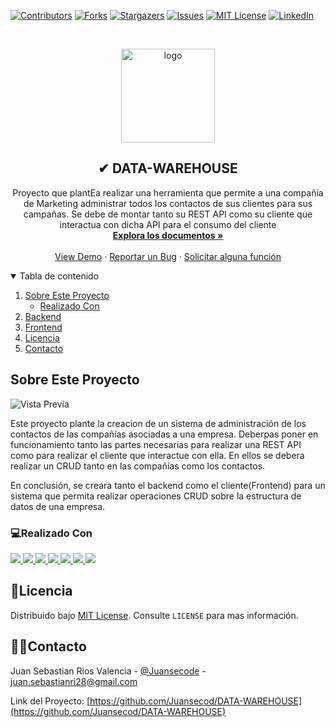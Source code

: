 [![Contributors][contributors-shield]][contributors-url]
[![Forks][forks-shield]][forks-url]
[![Stargazers][stars-shield]][stars-url]
[![Issues][issues-shield]][issues-url]
[![MIT License][license-shield]][license-url]
[![LinkedIn][linkedin-shield]][linkedin-url]

<!-- PROJECT LOGO -->
<br />

<p align="center">
  <a href="https://github.com/Juansecod/DATA-WAREHOUSE">
    <img src="https://user-images.githubusercontent.com/62673626/133725620-eb7acaad-c712-40ba-a6de-6ce67469222b.png" alt="logo" width="150" height="150">
  </a>
  
  <h2 align="center">✔ DATA-WAREHOUSE</h2>

  <p align="center">
   Proyecto que plantEa realizar una herramienta que permite a una compañía de Marketing administrar todos los contactos de sus clientes para sus campañas. Se debe de montar tanto su REST API como su cliente que interactua con dicha API para el consumo del cliente
    <br />
    <a href="https://github.com/Juansecod/DATA-WAREHOUSE"><strong>Explora los documentos »</strong></a>
    <br />
    <br />
    <a href="https://github.com/Juansecod/DATA-WAREHOUSE">View Demo</a>
    ·
    <a href="https://github.com/Juansecod/DATA-WAREHOUSE/issues">Reportar un Bug</a>
    ·
    <a href="https://github.com/Juansecod/DATA-WAREHOUSE/issues">Solicitar alguna función</a>
  </p>
</p>


<!-- TABLA DE CONTENIDO -->
<details open="open">
  <summary>Tabla de contenido</summary>
  <ol>
    <li>
      <a href="#sobre-este-proyecto">Sobre Este Proyecto</a>
      <ul>
        <li><a href="#realizado-con">Realizado Con</a></li>
      </ul>
    </li>
    <li>
      <a href="https://github.com/Juansecod/DATA-WAREHOUSE/tree/main/backend">Backend</a>
    </li>
    <li><a href="https://github.com/Juansecod/DATA-WAREHOUSE/tree/main/client">Frontend</a>
    </li>
    <li><a href="#licencia">Licencia</a></li>
    <li><a href="#contacto">Contacto</a></li>
  </ol>
</details>



<!-- sobre este proyecto -->
## Sobre Este Proyecto

![Vista Previa](https://user-images.githubusercontent.com/62673626/133725472-702c808c-9d9b-4c13-b674-437cb81d8675.png)


Este proyecto plante la creacion de un sistema de administración de los contactos de las compañías asociadas a una empresa. Deberpas poner en funcionamiento tanto las partes necesarias para realizar una REST API como para realizar el cliente que interactue con ella. En ellos se debera realizar un CRUD tanto en las compañías como los contactos.

En conclusión, se creara tanto el backend como el cliente(Frontend) para un sistema que permita realizar operaciones CRUD sobre la estructura de datos de una empresa.

### 💻Realizado Con

<a href="https://developer.mozilla.org/es/docs/Web/HTML">
    <img src="https://img.shields.io/badge/HTML5-E34F26?style=for-the-badge&logo=html5&logoColor=white" />
</a>
<a href="https://developer.mozilla.org/es/docs/Web/CSS">
  <img src="https://img.shields.io/badge/CSS3-1572B6?style=for-the-badge&logo=css3&logoColor=white" />
</a>
<a href="https://sass-lang.com/">
  <img src="https://img.shields.io/badge/Sass-CC6699?style=for-the-badge&logo=sass&logoColor=white" />
</a>
<a href="https://developer.mozilla.org/es/docs/Web/JavaScript">
  <img src="https://img.shields.io/badge/JavaScript-323330?style=for-the-badge&logo=javascript&logoColor=F7DF1E" />
</a>
<a href="https://nodejs.org/es/">
  <img src="https://img.shields.io/badge/Node.js-43853D?style=for-the-badge&logo=node.js&logoColor=white" />
</a>
<a href="https://expressjs.com/es/">
  <img src="https://img.shields.io/badge/Express.js-404D59?style=for-the-badge" />
</a>
<a href="https://www.mariadbtutorial.com/getting-started/install-mariadb/">
  <img src="https://img.shields.io/badge/MySQL-00000F?style=for-the-badge&logo=mysql&logoColor=white" />
</a>

<!-- LICENCIA -->
## 🧾Licencia

Distribuido bajo [MIT License](https://choosealicense.com/licenses/mit/). Consulte `LICENSE` para mas información.

<!-- Contacto -->
## 👨‍💻Contacto

Juan Sebastian Rios Valencia - [@Juansecode](https://www.linkedin.com/in/juansecode) - juan.sebastianri28@gmail.com

Link del Proyecto: [https://github.com/Juansecod/DATA-WAREHOUSE](https://github.com/Juansecod/DATA-WAREHOUSE)







<!-- MARKDOWN LINKS & IMAGES -->
<!-- https://www.markdownguide.org/basic-syntax/#reference-style-links -->
[contributors-shield]: https://img.shields.io/github/contributors/Juansecod/DATA-WAREHOUSE.svg?style=for-the-badge
[contributors-url]: https://github.com/Juansecod/DATA-WAREHOUSE/graphs/contributors
[forks-shield]: https://img.shields.io/github/forks/Juansecod/DATA-WAREHOUSE.svg?style=for-the-badge
[forks-url]: https://github.com/Juansecod/DATA-WAREHOUSE/network/members
[stars-shield]: https://img.shields.io/github/stars/Juansecod/DATA-WAREHOUSE.svg?style=for-the-badge
[stars-url]: https://github.com/Juansecod/DATA-WAREHOUSE/stargazers
[issues-shield]: https://img.shields.io/github/issues/Juansecod/DATA-WAREHOUSE.svg?style=for-the-badge
[issues-url]: https://github.com/Juansecod/DATA-WAREHOUSE/issues
[license-shield]: https://img.shields.io/github/license/Juansecod/DATA-WAREHOUSE.svg?style=for-the-badge
[license-url]: https://github.com/Juansecod/DATA-WAREHOUSE/blob/main/LICENSE
[linkedin-shield]: https://img.shields.io/badge/-LinkedIn-black.svg?style=for-the-badge&logo=linkedin&colorB=555
[linkedin-url]: https://linkedin.com/in/Juansecode
